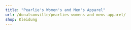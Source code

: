 ```yaml
---
title: "Pearlie's Women's and Men's Apparel"
url: /donalsonville/pearlies-womens-and-mens-apparel/
shop: Kleidung
---
```

